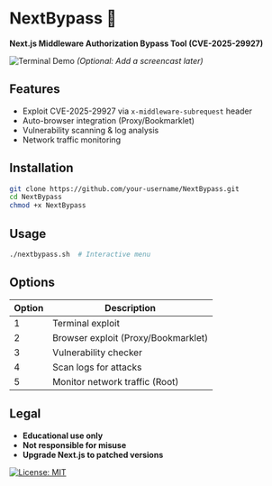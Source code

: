 # NextBypass 🚨
**Next.js Middleware Authorization Bypass Tool (CVE-2025-29927)**

![Terminal Demo](demo.gif) *(Optional: Add a screencast later)*

## Features
- Exploit CVE-2025-29927 via `x-middleware-subrequest` header  
- Auto-browser integration (Proxy/Bookmarklet)  
- Vulnerability scanning & log analysis  
- Network traffic monitoring  

## Installation
```bash
git clone https://github.com/your-username/NextBypass.git
cd NextBypass
chmod +x NextBypass
```

## Usage
```bash
./nextbypass.sh  # Interactive menu
```

## Options
| Option | Description                          |
|--------|--------------------------------------|
| 1      | Terminal exploit                     |
| 2      | Browser exploit (Proxy/Bookmarklet)  |
| 3      | Vulnerability checker                |
| 4      | Scan logs for attacks                |
| 5      | Monitor network traffic (Root)       |

## Legal
- **Educational use only**  
- **Not responsible for misuse**  
- **Upgrade Next.js to patched versions**  

[![License: MIT](https://img.shields.io/badge/License-MIT-yellow.svg)](LICENSE)
